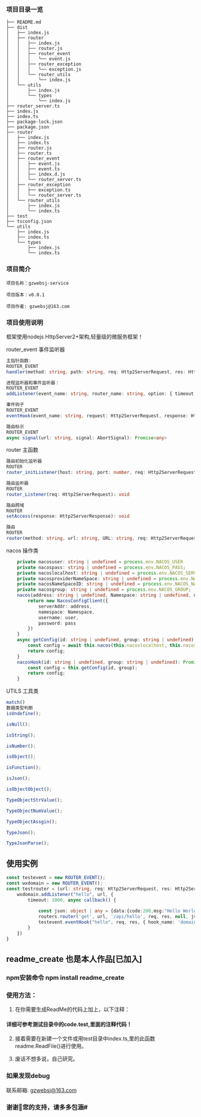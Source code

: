 ### 项目目录一览
>
```
├── README.md
├── dist
│   ├── index.js
│   ├── router
│   │   ├── index.js
│   │   ├── router.js
│   │   ├── router_event
│   │   │   └── event.js
│   │   ├── router_exception
│   │   │   └── exception.js
│   │   └── router_utils
│   │       └── index.js
│   └── utils
│       ├── index.js
│       └── types
│           └── index.js
├── router_server.ts
├── index.js
├── index.ts
├── package-lock.json
├── package.json
├── router
│   ├── index.js
│   ├── index.ts
│   ├── router.js
│   ├── router.ts
│   ├── router_event
│   │   ├── event.js
│   │   ├── event.ts
│   │   ├── index.d.js
│   │   └── router_server.ts
│   ├── router_exception
│   │   ├── exception.ts
│   │   └── router_server.ts
│   └── router_utils
│       ├── index.js
│       └── index.ts
├── test
├── tsconfig.json
└── utils
    ├── index.js
    ├── index.ts
    └── types
        ├── index.js
        └── index.ts
```
### 项目简介
```
项目名称：gzwebsj-service

项目版本：v0.0.1

项目作者: gzwebsj@163.com
```
### 项目使用说明
框架使用nodejs HttpServer2+架构,轻量级的微服务框架！

router_event 事件监听器
```typescript
主指针函数:
ROUTER_EVENT
handler(method: string, path: string, req: Http2ServerRequest, res: Http2ServerResponse, d: object, callback: (val: any, d: object, cb: () => {}, req: Http2ServerRequest, res: Http2ServerResponse) => {}): Promise<object>

进程监听器和事件监听器：
ROUTER_EVENT
addListener(event_name: string, router_name: string, option: { timeout: number; callback: (...args: any[]) => void}): any

事件钩子
ROUTER_EVENT
eventHook(event_name: string, request: Http2ServerRequest, response: Http2ServerResponse, option: { hook_name: string; data: object; callback: (...args: any[]) => void }): any

路由标示
ROUTER_EVENT
async signal(url: string, signal: AbortSignal): Promise<any>
```

router 主函数
```typescript
路由初始化监听器
ROUTER
router_initListener(host: string, port: number, req: Http2ServerRequest): Promise<object> 

路由监听器
ROUTER
router_Listener(req: Http2ServerRequest): void

路由跨域
ROUTER
setAccess(response: Http2ServerResponse): void

路由
ROUTER
router(method: string, url: string, URL: string, req: Http2ServerRequest, resp: Http2ServerResponse, data: object): any
```
nacos 操作类
``` typescript
    private nacosuser: string | undefined = process.env.NACOS_USER
    private nacospass: string | undefined = process.env.NACOS_PASS;
    private nacoslocalhost: string | undefined = process.env.NACOS_SERVER;
    private nacosproviderNameSpace: string | undefined = process.env.NACOS_PROVIDERNAMESPASE;
    private nacosNameSpaceID: string | undefined = process.env.NACOS_NAMESPACEID;
    private nacosgroup: string | undefined = process.env.NACOS_GROUP;
    nacos(address: string | undefined, Namespace: string | undefined, user: string | undefined, pass: string | undefined): NacosConfigClient {
        return new NacosConfigClient({
            serverAddr: address,
            namespace: Namespace,
            username: user,
            password: pass
        })
    }
    async getConfig(id: string | undefined, group: string | undefined) {
        const config = await this.nacos(this.nacoslocalhost, this.nacosproviderNameSpace, this.nacosuser, this.nacospass).getConfig(id, group);
        return config;
    }
    nacosHook(id: string | undefined, group: string | undefined): Promise<string> {
        const config = this.getConfig(id, group);
        return config;
    }
```

UTILS 工具类
``` javascript
match()
数据类型判断
isUndefine();

isNull();

isString();

isNumber();

isObject();

isFunction();

isJson();

isObjectObject();

TypeObjectStrValue();

TypeObjectNumValue();

TypeObjectAssgin();

TypeJson();

TypeJsonParse();

```
## 使用实例
```typescript
const testevent = new ROUTER_EVENT();
const wxdomain = new ROUTER_EVENT();
const testrouter = (url: string, req: Http2ServerRequest, res: Http2ServerResponse) => {
    wxdomain.addListener("hello", url, {
        timeout: 1000, async callback() {
            
            const json: object | any = {data:{code:200,msg:"Hello World"}};
            routers.router('get', url, '/api/hello', req, res, null, json);
            testevent.eventHook("hello", req, res, { hook_name: 'domain', data: json, callback() { } })
        }
    })
}
```
## readme_create 也是本人作品[已加入]
### npm安装命令 npm install readme_create
### 使用方法：
>
1. 在你需要生成ReadMe的代码上加上，以下注释：
>
<!-- /* readme.md
* title:'Test'
* parse: [{name:value,note:传入的值,type:string,isparam:true},{name:type,note:传入类型,type:object,isparam:true},{name:key,note:传入键值,type:string,isparam:true}]
* isparam:'true'
*/ -->
>
#### 详细可参考测试目录中的code.test,里面的注释代码！
>
2. 接着需要在新建一个文件或用test目录中index.ts,里的此函数readme.ReadFile()进行使用。
>
3. 废话不想多说，自己研究。


### 如果发现debug

联系邮箱: gzwebsj@163.com

### 谢谢🙏您的支持，请多多包涵#
